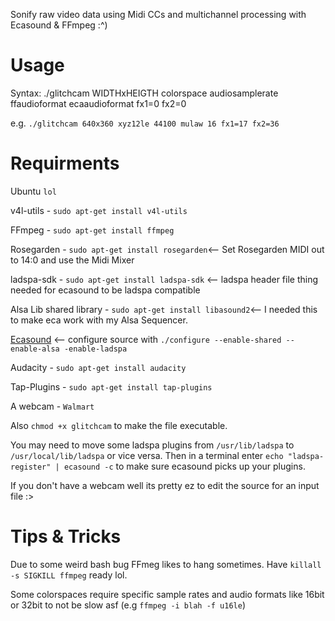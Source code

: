 Sonify raw video data using Midi CCs and multichannel processing with Ecasound & FFmpeg :^)

# Usage
Syntax: ./glitchcam WIDTHxHEIGTH colorspace audiosamplerate ffaudioformat ecaaudioformat fx1=0 fx2=0

e.g. `./glitchcam 640x360 xyz12le 44100 mulaw 16 fx1=17 fx2=36`

# Requirments

Ubuntu `lol`

v4l-utils - `sudo apt-get install v4l-utils`

FFmpeg - `sudo apt-get install ffmpeg`

Rosegarden - `sudo apt-get install rosegarden`<-- Set Rosegarden MIDI out to 14:0 and use the Midi Mixer

ladspa-sdk - `sudo apt-get install ladspa-sdk` <-- ladspa header file thing needed for ecasound to be ladspa compatible

Alsa Lib shared library - `sudo apt-get install libasound2`<-- I needed this to make eca work with my Alsa Sequencer.

[Ecasound]( http://nosignal.fi/ecasound/download.php) <-- configure source with `./configure --enable-shared --enable-alsa -enable-ladspa`

Audacity - `sudo apt-get install audacity`

Tap-Plugins - `sudo apt-get install tap-plugins`

A webcam - `Walmart`
 
Also `chmod +x glitchcam` to make the file executable.

You may need to move some ladspa plugins from `/usr/lib/ladspa` to `/usr/local/lib/ladspa` or vice versa.
Then in a terminal enter `echo "ladspa-register" | ecasound -c` to make sure ecasound picks up your plugins.

If you don't have a webcam well its pretty ez to edit the source for an input file :>

# Tips & Tricks

Due to some weird bash bug FFmeg likes to hang sometimes. Have `killall -s SIGKILL ffmpeg` ready lol.

Some colorspaces require specific sample rates and audio formats like 16bit or 32bit to not be slow asf (e.g `ffmpeg -i blah -f u16le`)
